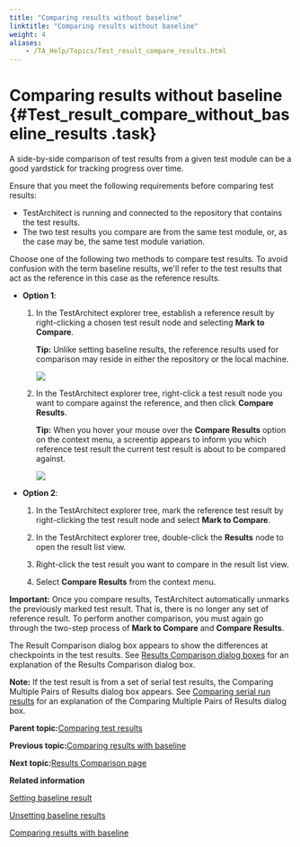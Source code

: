 ```yaml
--- 
title: "Comparing results without baseline"
linktitle: "Comparing results without baseline"
weight: 4
aliases: 
    - /TA_Help/Topics/Test_result_compare_results.html
---
```

# Comparing results without baseline {#Test_result_compare_without_baseline_results .task}

A side-by-side comparison of test results from a given test module can be a good yardstick for tracking progress over time.

Ensure that you meet the following requirements before comparing test results:

-   TestArchitect is running and connected to the repository that contains the test results.
-   The two test results you compare are from the same test module, or, as the case may be, the same test module variation.

Choose one of the following two methods to compare test results. To avoid confusion with the term baseline results, we'll refer to the test results that act as the reference in this case as the reference results.

-   **Option 1**:

    1.  In the TestArchitect explorer tree, establish a reference result by right-clicking a chosen test result node and selecting **Mark to Compare**.

        **Tip:** Unlike setting baseline results, the reference results used for comparison may reside in either the repository or the local machine.

        ![](../Images/reference_result_chosen.png)

    2.  In the TestArchitect explorer tree, right-click a test result node you want to compare against the reference, and then click **Compare Results**.

        **Tip:** When you hover your mouse over the **Compare Results** option on the context menu, a screentip appears to inform you which reference test result the current test result is about to be compared against.

        ![](../Images/compare_with_reference_result.png)

-   **Option 2**:

    1.  In the TestArchitect explorer tree, mark the reference test result by right-clicking the test result node and select **Mark to Compare**.

    2.  In the TestArchitect explorer tree, double-click the **Results** node to open the result list view.

    3.  Right-click the test result you want to compare in the result list view.

    4.  Select **Compare Results** from the context menu.


**Important:** Once you compare results, TestArchitect automatically unmarks the previously marked test result. That is, there is no longer any set of reference result. To perform another comparison, you must again go through the two-step process of **Mark to Compare** and **Compare Results**.

The Result Comparison dialog box appears to show the differences at checkpoints in the test results. See [Results Comparison dialog boxes](Test_result_comparison_dialog_box.md#sect_e383h_k3e8) for an explanation of the Results Comparison dialog box.

**Note:** If the test result is from a set of serial test results, the Comparing Multiple Pairs of Results dialog box appears. See [Comparing serial run results](Test_result_comparison_dialog_box.md#sect_nd6h_kd83) for an explanation of the Comparing Multiple Pairs of Results dialog box.

**Parent topic:**[Comparing test results](../../TA_Help/Topics/Test_result_baselining.html)

**Previous topic:**[Comparing results with baseline](../../TA_Help/Topics/Test_result_compare_to_baseline_results.html)

**Next topic:**[Results Comparison page](../../TA_Help/Topics/Test_result_comparison_dialog_box.html)

**Related information**  


[Setting baseline result](../../TA_Help/Topics/Test_result_settting_baseline.html)

[Unsetting baseline results](../../TA_Help/Topics/Test_result_unsettting_baseline.html)

[Comparing results with baseline](../../TA_Help/Topics/Test_result_compare_to_baseline_results.html)

